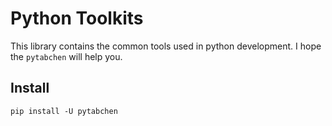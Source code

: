 # Python Toolkits

This library contains the common tools used in python development. I hope the `pytabchen` will help you.

## Install

`pip install -U pytabchen`